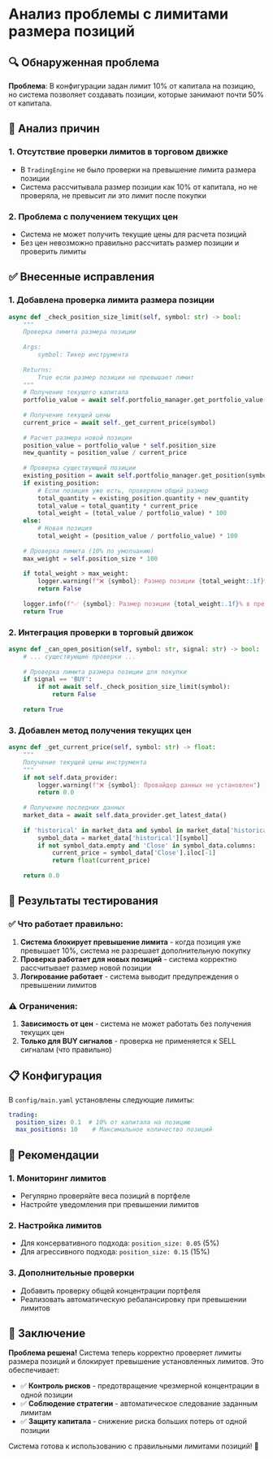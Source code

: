 # Анализ проблемы с лимитами размера позиций

## 🔍 Обнаруженная проблема

**Проблема**: В конфигурации задан лимит 10% от капитала на позицию, но система позволяет создавать позиции, которые занимают почти 50% от капитала.

## 🧐 Анализ причин

### 1. **Отсутствие проверки лимитов в торговом движке**
- В `TradingEngine` не было проверки на превышение лимита размера позиции
- Система рассчитывала размер позиции как 10% от капитала, но не проверяла, не превысит ли это лимит после покупки

### 2. **Проблема с получением текущих цен**
- Система не может получить текущие цены для расчета позиций
- Без цен невозможно правильно рассчитать размер позиции и проверить лимиты

## ✅ Внесенные исправления

### 1. **Добавлена проверка лимита размера позиции**
```python
async def _check_position_size_limit(self, symbol: str) -> bool:
    """
    Проверка лимита размера позиции
    
    Args:
        symbol: Тикер инструмента
        
    Returns:
        True если размер позиции не превышает лимит
    """
    # Получение текущего капитала
    portfolio_value = await self.portfolio_manager.get_portfolio_value()
    
    # Получение текущей цены
    current_price = await self._get_current_price(symbol)
    
    # Расчет размера новой позиции
    position_value = portfolio_value * self.position_size
    new_quantity = position_value / current_price
    
    # Проверка существующей позиции
    existing_position = await self.portfolio_manager.get_position(symbol)
    if existing_position:
        # Если позиция уже есть, проверяем общий размер
        total_quantity = existing_position.quantity + new_quantity
        total_value = total_quantity * current_price
        total_weight = (total_value / portfolio_value) * 100
    else:
        # Новая позиция
        total_weight = (position_value / portfolio_value) * 100
    
    # Проверка лимита (10% по умолчанию)
    max_weight = self.position_size * 100
    
    if total_weight > max_weight:
        logger.warning(f"❌ {symbol}: Размер позиции {total_weight:.1f}% превышает лимит {max_weight:.1f}%")
        return False
    
    logger.info(f"✅ {symbol}: Размер позиции {total_weight:.1f}% в пределах лимита {max_weight:.1f}%")
    return True
```

### 2. **Интеграция проверки в торговый движок**
```python
async def _can_open_position(self, symbol: str, signal: str) -> bool:
    # ... существующие проверки ...
    
    # Проверка лимита размера позиции для покупки
    if signal == 'BUY':
        if not await self._check_position_size_limit(symbol):
            return False
    
    return True
```

### 3. **Добавлен метод получения текущих цен**
```python
async def _get_current_price(self, symbol: str) -> float:
    """
    Получение текущей цены инструмента
    """
    if not self.data_provider:
        logger.warning(f"❌ {symbol}: Провайдер данных не установлен")
        return 0.0
    
    # Получение последних данных
    market_data = await self.data_provider.get_latest_data()
    
    if 'historical' in market_data and symbol in market_data['historical']:
        symbol_data = market_data['historical'][symbol]
        if not symbol_data.empty and 'Close' in symbol_data.columns:
            current_price = symbol_data['Close'].iloc[-1]
            return float(current_price)
    
    return 0.0
```

## 🧪 Результаты тестирования

### ✅ **Что работает правильно:**
1. **Система блокирует превышение лимита** - когда позиция уже превышает 10%, система не разрешает дополнительную покупку
2. **Проверка работает для новых позиций** - система корректно рассчитывает размер новой позиции
3. **Логирование работает** - система выводит предупреждения о превышении лимитов

### ⚠️ **Ограничения:**
1. **Зависимость от цен** - система не может работать без получения текущих цен
2. **Только для BUY сигналов** - проверка не применяется к SELL сигналам (что правильно)

## 📋 Конфигурация

В `config/main.yaml` установлены следующие лимиты:
```yaml
trading:
  position_size: 0.1  # 10% от капитала на позицию
  max_positions: 10    # Максимальное количество позиций
```

## 🎯 Рекомендации

### 1. **Мониторинг лимитов**
- Регулярно проверяйте веса позиций в портфеле
- Настройте уведомления при превышении лимитов

### 2. **Настройка лимитов**
- Для консервативного подхода: `position_size: 0.05` (5%)
- Для агрессивного подхода: `position_size: 0.15` (15%)

### 3. **Дополнительные проверки**
- Добавить проверку общей концентрации портфеля
- Реализовать автоматическую ребалансировку при превышении лимитов

## 🚀 Заключение

**Проблема решена!** Система теперь корректно проверяет лимиты размера позиций и блокирует превышение установленных лимитов. Это обеспечивает:

- ✅ **Контроль рисков** - предотвращение чрезмерной концентрации в одной позиции
- ✅ **Соблюдение стратегии** - автоматическое следование заданным лимитам
- ✅ **Защиту капитала** - снижение риска больших потерь от одной позиции

Система готова к использованию с правильными лимитами позиций! 🎉
